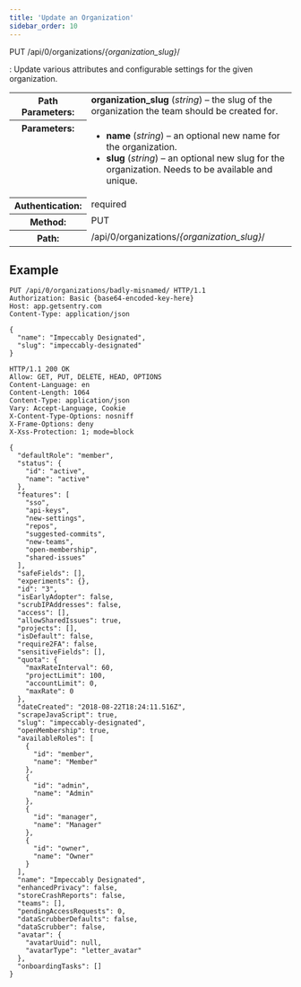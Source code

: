 ```yaml
---
title: 'Update an Organization'
sidebar_order: 10
---
```


PUT /api/0/organizations/_{organization_slug}_/

: Update various attributes and configurable settings for the given organization.

  <table class="table"><tbody valign="top"><tr><th>Path Parameters:</th><td><strong>organization_slug</strong> (<em>string</em>) – the slug of the organization the team should be created for.</td></tr><tr><th>Parameters:</th><td><ul><li><strong>name</strong> (<em>string</em>) – an optional new name for the organization.</li><li><strong>slug</strong> (<em>string</em>) – an optional new slug for the organization. Needs to be available and unique.</li></ul></td></tr><tr><th>Authentication:</th><td>required</td></tr><tr><th>Method:</th><td>PUT</td></tr><tr><th>Path:</th><td>/api/0/organizations/<em>{organization_slug}</em>/</td></tr></tbody></table>

## Example

```http
PUT /api/0/organizations/badly-misnamed/ HTTP/1.1
Authorization: Basic {base64-encoded-key-here}
Host: app.getsentry.com
Content-Type: application/json

{
  "name": "Impeccably Designated",
  "slug": "impeccably-designated"
}
```

```http
HTTP/1.1 200 OK
Allow: GET, PUT, DELETE, HEAD, OPTIONS
Content-Language: en
Content-Length: 1064
Content-Type: application/json
Vary: Accept-Language, Cookie
X-Content-Type-Options: nosniff
X-Frame-Options: deny
X-Xss-Protection: 1; mode=block

{
  "defaultRole": "member",
  "status": {
    "id": "active",
    "name": "active"
  },
  "features": [
    "sso",
    "api-keys",
    "new-settings",
    "repos",
    "suggested-commits",
    "new-teams",
    "open-membership",
    "shared-issues"
  ],
  "safeFields": [],
  "experiments": {},
  "id": "3",
  "isEarlyAdopter": false,
  "scrubIPAddresses": false,
  "access": [],
  "allowSharedIssues": true,
  "projects": [],
  "isDefault": false,
  "require2FA": false,
  "sensitiveFields": [],
  "quota": {
    "maxRateInterval": 60,
    "projectLimit": 100,
    "accountLimit": 0,
    "maxRate": 0
  },
  "dateCreated": "2018-08-22T18:24:11.516Z",
  "scrapeJavaScript": true,
  "slug": "impeccably-designated",
  "openMembership": true,
  "availableRoles": [
    {
      "id": "member",
      "name": "Member"
    },
    {
      "id": "admin",
      "name": "Admin"
    },
    {
      "id": "manager",
      "name": "Manager"
    },
    {
      "id": "owner",
      "name": "Owner"
    }
  ],
  "name": "Impeccably Designated",
  "enhancedPrivacy": false,
  "storeCrashReports": false,
  "teams": [],
  "pendingAccessRequests": 0,
  "dataScrubberDefaults": false,
  "dataScrubber": false,
  "avatar": {
    "avatarUuid": null,
    "avatarType": "letter_avatar"
  },
  "onboardingTasks": []
}
```
